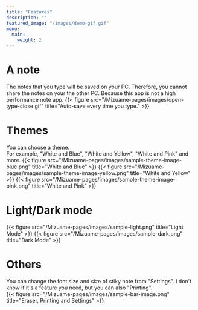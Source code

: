 ```yaml
---
title: "Features"
description: ""
featured_image: "/images/demo-gif.gif"
menu:
  main:
    weight: 2
---
```

# A note
The notes that you type will be saved on your PC. Therefore, you cannot share the notes on your the other PC. Because this app is not a high performance note app.
{{< figure src="/Mizuame-pages/images/open-type-close.gif" title="Auto-save every time you type." >}}

# Themes
You can choose a theme.  
For example, "White and Blue", "White and Yellow", "White and Pink" and more.
{{< figure src="/Mizuame-pages/images/sample-theme-image-blue.png" title="White and Blue" >}}
{{< figure src="/Mizuame-pages/images/sample-theme-image-yellow.png" title="White and Yellow" >}}
{{< figure src="/Mizuame-pages/images/sample-theme-image-pink.png" title="White and Pink" >}}

# Light/Dark mode
{{< figure src="/Mizuame-pages/images/sample-light.png" title="Light Mode" >}}
{{< figure src="/Mizuame-pages/images/sample-dark.png" title="Dark Mode" >}}

# Others
You can change the font size and size of stiky note from "Settings". I don't know if it's a feature you need, but you can also "Printing".  
{{< figure src="/Mizuame-pages/images/sample-bar-image.png" title="Eraser, Printing and Settings" >}}
